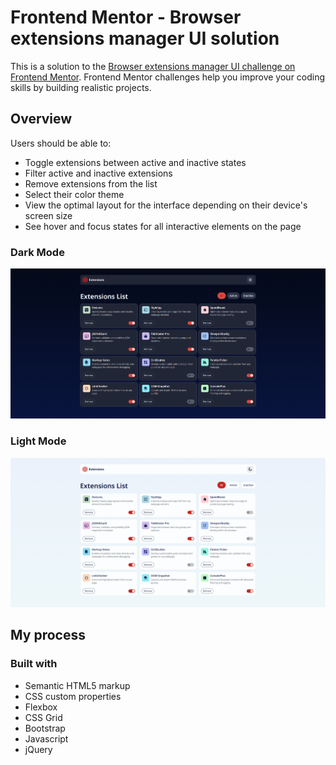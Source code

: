 # Frontend Mentor - Browser extensions manager UI solution

This is a solution to the [Browser extensions manager UI challenge on Frontend Mentor](https://www.frontendmentor.io/challenges/browser-extension-manager-ui-yNZnOfsMAp). Frontend Mentor challenges help you improve your coding skills by building realistic projects. 

## Overview

Users should be able to:

- Toggle extensions between active and inactive states
- Filter active and inactive extensions
- Remove extensions from the list
- Select their color theme
- View the optimal layout for the interface depending on their device's screen size
- See hover and focus states for all interactive elements on the page

### Dark Mode

![](./design/final/final-result-dark-mode.png)

### Light Mode

![](./design/final/final-result-light-mode.png)

## My process

### Built with

- Semantic HTML5 markup
- CSS custom properties
- Flexbox
- CSS Grid
- Bootstrap
- Javascript
- jQuery